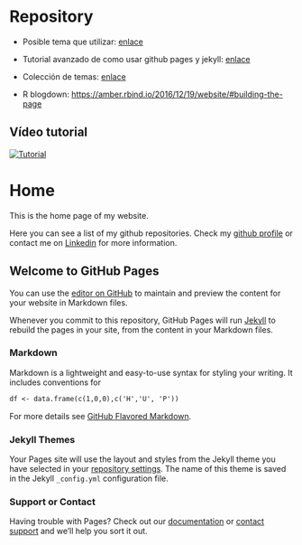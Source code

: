 # Repository

* Posible tema que utilizar: [enlace](https://github.com/jamigibbs/phantom)

* Tutorial avanzado de como usar github pages y jekyll: [enlace](http://jmcglone.com/guides/github-pages/)

* Colección de temas: [enlace](https://github.com/collections/github-pages-examples)

* R blogdown:  https://amber.rbind.io/2016/12/19/website/#building-the-page


## Vídeo tutorial
[![Tutorial](https://img.youtube.com/vi/Wna1D_5hu38/maxresdefault.jpg)](https://www.youtube.com/watch?v=Wna1D_5hu38)



# Home

This is the home page of my website.

Here you can see a list of my github repositories. Check my [github profile](https://github.com/Ricard31) or contact me on [Linkedin](https://www.linkedin.com/in/ricard-data-scientist/) for more information.



## Welcome to GitHub Pages

You can use the [editor on GitHub](https://github.com/Ricard31/ricard31.github.io/edit/master/README.md) to maintain and preview the content for your website in Markdown files.

Whenever you commit to this repository, GitHub Pages will run [Jekyll](https://jekyllrb.com/) to rebuild the pages in your site, from the content in your Markdown files.

### Markdown

Markdown is a lightweight and easy-to-use syntax for styling your writing. It includes conventions for

```markdown
df <- data.frame(c(1,0,0),c('H','U', 'P'))
```

For more details see [GitHub Flavored Markdown](https://guides.github.com/features/mastering-markdown/).

### Jekyll Themes

Your Pages site will use the layout and styles from the Jekyll theme you have selected in your [repository settings](https://github.com/Ricard31/ricard31.github.io/settings). The name of this theme is saved in the Jekyll `_config.yml` configuration file.

### Support or Contact

Having trouble with Pages? Check out our [documentation](https://help.github.com/categories/github-pages-basics/) or [contact support](https://github.com/contact) and we’ll help you sort it out.
